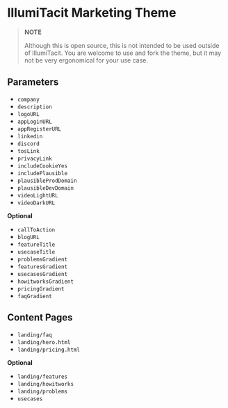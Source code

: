 # IllumiTacit Marketing Theme

> **NOTE**
>
> Although this is open source, this is not intended to be used outside of IllumiTacit. You are welcome to use and fork
> the theme, but it may not be very ergonomical for your use case.

## Parameters

- `company`
- `description`
- `logoURL`
- `appLoginURL`
- `appRegisterURL`
- `linkedin`
- `discord`
- `tosLink`
- `privacyLink`
- `includeCookieYes`
- `includePlausible`
- `plausibleProdDomain`
- `plausibleDevDomain`
- `videoLightURL`
- `videoDarkURL`

**Optional**
- `callToAction`
- `blogURL`
- `featureTitle`
- `usecaseTitle`
- `problemsGradient`
- `featuresGradient`
- `usecasesGradient`
- `howitworksGradient`
- `pricingGradient`
- `faqGradient`

## Content Pages

- `landing/faq`
- `landing/hero.html`
- `landing/pricing.html`

**Optional**
- `landing/features`
- `landing/howitworks`
- `landing/problems`
- `usecases`
